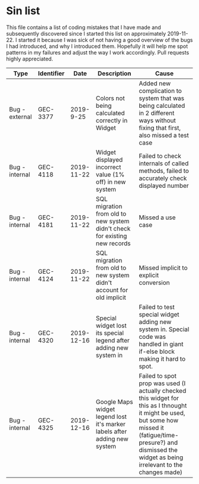 # Sin list

This file contains a list of coding mistakes that I have made and subsequently discovered since I started this list on approximately 2019-11-22.  I started it because I was sick of not having a good overview of the bugs I had introduced, and why I introduced them.  Hopefully it will help me spot patterns in my failures and adjust the way I work accordingly.  Pull requests highly appreciated.

Type | Identifier | Date | Description | Cause
---- | ---------- | ---- | ----------- | -----
Bug - external | GEC-3377 | 2019-9-25 | Colors not being calculated correctly in Widget | Added new complication to system that was being calculated in 2 different ways without fixing that first, also missed a test case
Bug - internal | GEC-4118 | 2019-11-22 | Widget displayed incorrect value (1% off) in new system | Failed to check internals of called methods, failed to accurately check displayed number
Bug - internal | GEC-4181 | 2019-11-22 | SQL migration from old to new system didn't check for existing new records | Missed a use case
Bug - internal | GEC-4124 | 2019-11-22 | SQL migration from old to new system didn't account for old implicit | Missed implicit to explicit conversion
Bug - internal | GEC-4320 | 2019-12-16 | Special widget lost its special legend after adding new system in | Failed to test special widget adding new system in.  Special code was handled in giant if-else block making it hard to spot.
Bug - internal | GEC-4325 | 2019-12-16 | Google Maps widget legend lost it's marker labels after adding new system | Failed to spot prop was used (I actually checked this widget for this as I thnought it might be used, but some how missed it (fatigue/time-presure?) and dismissed the widget as being irrelevant to the changes made)
